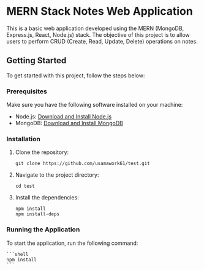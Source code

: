 # MERN Stack Notes Web Application

This is a basic web application developed using the MERN (MongoDB, Express.js, React, Node.js) stack. The objective of this project is to allow users to perform CRUD (Create, Read, Update, Delete) operations on notes.

## Getting Started

To get started with this project, follow the steps below:

### Prerequisites

Make sure you have the following software installed on your machine:

- Node.js: [Download and Install Node.js](https://nodejs.org/en/download/)
- MongoDB: [Download and Install MongoDB](https://www.mongodb.com/try/download/community)

### Installation

1. Clone the repository:

    ```shell
    git clone https://github.com/usamawork61/test.git
    ```

2. Navigate to the project directory:

    ```shell
    cd test
    ```

3. Install the dependencies:

    ```shell
    npm install
    npm install-deps
    ```

### Running the Application

To start the application, run the following command:

    ```shell
    npm install
    ```
